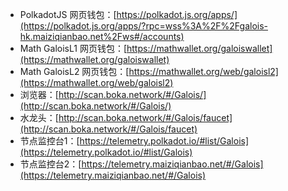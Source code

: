 - PolkadotJS 网页钱包：[https://polkadot.js.org/apps/](https://polkadot.js.org/apps/?rpc=wss%3A%2F%2Fgalois-hk.maiziqianbao.net%2Fws#/accounts)
- Math GaloisL1 网页钱包：[https://mathwallet.org/galoiswallet](https://mathwallet.org/galoiswallet)
- Math GaloisL2 网页钱包：[https://mathwallet.org/web/galoisl2](https://mathwallet.org/web/galoisl2)
- 浏览器：[http://scan.boka.network/#/Galois/](http://scan.boka.network/#/Galois/)
- 水龙头：[http://scan.boka.network/#/Galois/faucet](http://scan.boka.network/#/Galois/faucet)
- 节点监控台1：[https://telemetry.polkadot.io/#list/Galois](https://telemetry.polkadot.io/#list/Galois)
- 节点监控台2：[https://telemetry.maiziqianbao.net/#/Galois](https://telemetry.maiziqianbao.net/#/Galois)